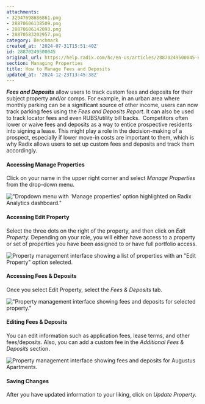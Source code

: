 ```yaml
---
attachments:
- 32947698686861.png
- 28870606138509.png
- 28870606142093.png
- 28870583202957.png
category: Benchmark
created_at: '2024-07-31T15:51:40Z'
id: 28870249500045
original_url: https://help.radix.com/hc/en-us/articles/28870249500045-How-to-Manage-Fees-and-Deposits
section: Managing Properties
title: How to Manage Fees and Deposits
updated_at: '2024-12-23T13:45:38Z'
---
```


***Fees and Deposits*** allow users to track custom fees and deposits for their subject property and/or comps. For example, in an urban area where monthly parking can be a significant source of other income, users can now track parking fees using the *Fees and Deposits Report*. It can also be used to track locator fees and even RUBS/utility bill backs.  Competitors often lower or waive fees and deposits as a way to entice prospective residents into signing a lease. This might play a role in the decision-making of a prospect, especially if lower move-in costs are important to them, which is why Radix allows users to set up custom fees and deposits and track them accordingly.

#### Accessing Manage Properties

Click on your name in the upper right corner and select *Manage Properties* from the drop-down menu.

!["Dropdown menu with 'Manage properties' option highlighted on Radix Analytics dashboard."](attachments/32947698686861.png)

#### 

#### Accessing Edit Property

Select the three dots on the right of the property, and then click on *Edit Property.* Depending on your role, you will either have access to a property or set of properties you have been assigned to or have full portfolio access.

![Property management interface showing a list of properties with an "Edit Property" option selected.](attachments/28870606138509.png)

#### Accessing Fees & Deposits

Once you select Edit Property, select the *Fees & Deposits* tab.

!["Property management interface showing fees and deposits for selected property."](attachments/28870606142093.png)

#### Editing Fees & Deposits

You can edit information such as application fees, lease terms, and other fees/deposits. Also, you can add a custom fee in the *Additional Fees & Deposits* section.

![Property management interface showing fees and deposits for Augustus Apartments.](attachments/28870583202957.png)

#### Saving Changes

After you have updated information to your liking, click on *Update Property.*